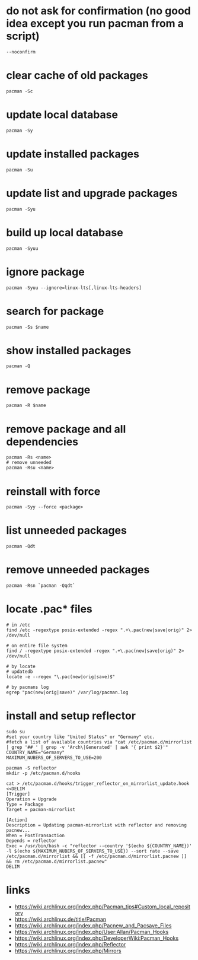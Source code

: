 # do not ask for confirmation (no good idea except you run pacman from a script)

```
--noconfirm
```

# clear cache of old packages

```
pacman -Sc
```

# update local database

```
pacman -Sy
```

# update installed packages

```
pacman -Su
```

# update list and upgrade packages

```
pacman -Syu
```

# build up local database

```
pacman -Syuu
```

# ignore package

```
pacman -Syuu --ignore=linux-lts[,linux-lts-headers]
```

# search for package

```
pacman -Ss $name
```

# show installed packages

```
pacman -Q
```

# remove package

```
pacman -R $name
```

# remove package and all dependencies

```
pacman -Rs <name>
# remove unneeded
pacman -Rsu <name>
```

# reinstall with force

```
pacman -Syy --force <package>
```

# list unneeded packages

```
pacman -Qdt
```

# remove unneeded packages

```
pacman -Rsn `pacman -Qqdt`
```

# locate .pac\* files

```
# in /etc
find /etc -regextype posix-extended -regex ".+\.pac(new|save|orig)" 2> /dev/null

# on entire file system
find / -regextype posix-extended -regex ".+\.pac(new|save|orig)" 2> /dev/null

# by locate
# updatedb
locate -e --regex "\.pac(new|orig|save)$"

# by pacmans log
egrep "pac(new|orig|save)" /var/log/pacman.log
```

# install and setup reflector

```
sudo su
#set your country like "United States" or "Germany" etc.
#fetch a list of available countries via "cat /etc/pacman.d/mirrorlist | grep '## ' | grep -v 'Arch\|Generated' | awk '{ print $2}'"
COUNTRY_NAME="Germany"
MAXIMUM_NUBERS_OF_SERVERS_TO_USE=200

pacman -S reflector
mkdir -p /etc/pacman.d/hooks

cat > /etc/pacman.d/hooks/trigger_reflector_on_mirrorlist_update.hook <<DELIM
[Trigger]
Operation = Upgrade
Type = Package
Target = pacman-mirrorlist

[Action]
Description = Updating pacman-mirrorlist with reflector and removing pacnew...
When = PostTransaction
Depends = reflector
Exec = /usr/bin/bash -c "reflector --country '$(echo ${COUNTRY_NAME})' -l $(echo ${MAXIMUM_NUBERS_OF_SERVERS_TO_USE}) --sort rate --save /etc/pacman.d/mirrorlist && [[ -f /etc/pacman.d/mirrorlist.pacnew ]] && rm /etc/pacman.d/mirrorlist.pacnew"
DELIM
```

# links

* https://wiki.archlinux.org/index.php/Pacman_tips#Custom_local_repository
* https://wiki.archlinux.de/title/Pacman
* https://wiki.archlinux.org/index.php/Pacnew_and_Pacsave_Files
* https://wiki.archlinux.org/index.php/User:Allan/Pacman_Hooks
* https://wiki.archlinux.org/index.php/DeveloperWiki:Pacman_Hooks
* https://wiki.archlinux.org/index.php/Reflector
* https://wiki.archlinux.org/index.php/Mirrors
